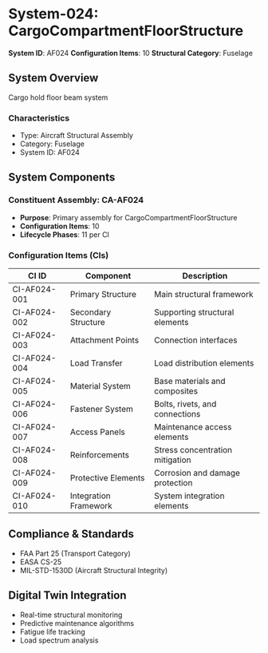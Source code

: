 # System-024: CargoCompartmentFloorStructure

**System ID**: AF024
**Configuration Items**: 10
**Structural Category**: Fuselage

## System Overview

Cargo hold floor beam system

### Characteristics
- Type: Aircraft Structural Assembly
- Category: Fuselage
- System ID: AF024

## System Components

### Constituent Assembly: CA-AF024
- **Purpose**: Primary assembly for CargoCompartmentFloorStructure
- **Configuration Items**: 10
- **Lifecycle Phases**: 11 per CI

### Configuration Items (CIs)

| CI ID | Component | Description |
|-------|-----------|-------------|
| CI-AF024-001 | Primary Structure | Main structural framework |
| CI-AF024-002 | Secondary Structure | Supporting structural elements |
| CI-AF024-003 | Attachment Points | Connection interfaces |
| CI-AF024-004 | Load Transfer | Load distribution elements |
| CI-AF024-005 | Material System | Base materials and composites |
| CI-AF024-006 | Fastener System | Bolts, rivets, and connections |
| CI-AF024-007 | Access Panels | Maintenance access elements |
| CI-AF024-008 | Reinforcements | Stress concentration mitigation |
| CI-AF024-009 | Protective Elements | Corrosion and damage protection |
| CI-AF024-010 | Integration Framework | System integration elements |

## Compliance & Standards
- FAA Part 25 (Transport Category)
- EASA CS-25
- MIL-STD-1530D (Aircraft Structural Integrity)

## Digital Twin Integration
- Real-time structural monitoring
- Predictive maintenance algorithms
- Fatigue life tracking
- Load spectrum analysis
